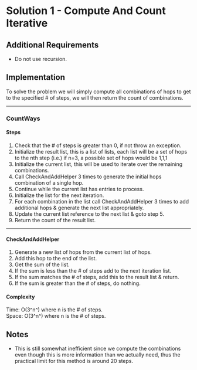 ﻿# Solution 1 - Compute And Count Iterative

## Additional Requirements
- Do not use recursion.

## Implementation
To solve the problem we will simply compute all combinations of hops to get to
the specified # of steps, we will then return the count of combinations.

---

### CountWays

#### Steps
1. Check that the # of steps is greater than 0, if not throw an exception.
2. Initialize the result list, this is a list of lists, each list will be a
set of hops to the nth step (i.e.) if n=3, a possible set of hops would be 1,1,1
3. Initialize the current list, this will be used to iterate over the remaining combinations.
4. Call CheckAndAddHelper 3 times to generate the initial hops combination of a single hop.
5. Continue while the current list has entries to process.
6. Initialize the list for the next iteration.
7. For each combination in the list call CheckAndAddHelper 3 times to add additional hops & generate the next list appropriately.
8. Update the current list reference to the next list & goto step 5.
9. Return the count of the result list.

---

#### CheckAndAddHelper
1. Generate a new list of hops from the current list of hops.
2. Add this hop to the end of the list.
3. Get the sum of the list.
4. If the sum is less than the # of steps add to the next iteration list.
5. If the sum matches the # of steps, add this to the result list & return.
6. If the sum is greater than the # of steps, do nothing.

#### Complexity
Time: O(3^n^) where n is the # of steps.  
Space: O(3^n^) where n is the # of steps.  

## Notes
- This is still somewhat inefficient since we compute the combinations even though
this is more information than we actually need, thus the practical limit for
this method is around 20 steps.

